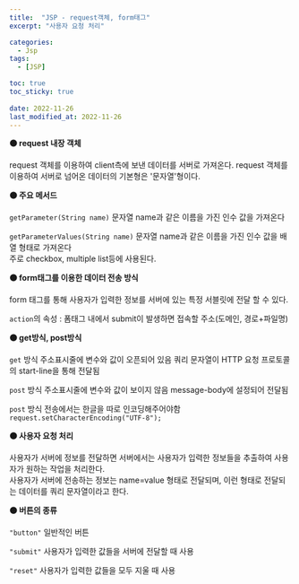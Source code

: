 ```yaml
---
title:  "JSP - request객체, form태그"
excerpt: "사용자 요청 처리"

categories:
  - Jsp
tags:
  - [JSP]

toc: true
toc_sticky: true
 
date: 2022-11-26
last_modified_at: 2022-11-26
---
```


**⚫️ request 내장 객체**

request 객체를 이용하여 client측에 보낸 데이터를 서버로 가져온다.
request 객체를 이용하여 서버로 넘어온 데이터의 기본형은 '문자열'형이다.

**⚫️ 주요 메서드**

`getParameter(String name)`
문자열 name과 같은 이름을 가진 인수 값을 가져온다

`getParameterValues(String name)`
문자열 name과 같은 이름을 가진 인수 값을 배열 형태로 가져온다<br>주로 checkbox, multiple list등에 사용된다.

**⚫️ form태그를 이용한 데이터 전송 방식**

form 태그를 통해 사용자가 입력한 정보를 서버에 있는 특정 서블릿에 전달 할 수 있다.

`action`의 속성 : 폼태그 내에서 submit이 발생하면 접속할 주소(도메인, 경로+파일명)

**⚫️ get방식, post방식**

`get` 방식
주소표시줄에 변수와 값이 오픈되어 있음
쿼리 문자열이 HTTP 요청 프로토콜의 start-line을 통해 전달됨

`post` 방식
주소표시줄에 변수와 값이 보이지 않음
message-body에 설정되어 전달됨

`post` 방식 전송에서는 한글을 따로 인코딩해주어야함
`request.setCharacterEncoding("UTF-8");`

**⚫️ 사용자 요청 처리**

사용자가 서버에 정보를 전달하면 서버에서는 사용자가 입력한 정보들을 추출하여 사용자가 원하는 작업을 처리한다.<br>사용자가 서버에 전송하는 정보는 name=value 형태로 전달되며, 이런 형태로 전달되는 데이터를 쿼리 문자열이라고 한다.

**⚫️ 버튼의 종류**

`"button"`
일반적인 버튼

`"submit"`
사용자가 입력한 값들을 서버에 전달할 때 사용

`"reset"`
사용자가 입력한 값들을 모두 지울 때 사용
